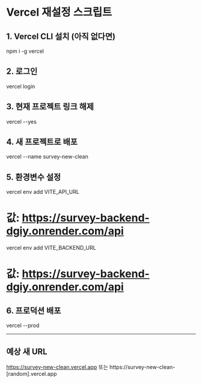 # Vercel 재설정 스크립트

## 1. Vercel CLI 설치 (아직 없다면)
npm i -g vercel

## 2. 로그인
vercel login

## 3. 현재 프로젝트 링크 해제
vercel --yes

## 4. 새 프로젝트로 배포
vercel --name survey-new-clean

## 5. 환경변수 설정
vercel env add VITE_API_URL
# 값: https://survey-backend-dgiy.onrender.com/api

vercel env add VITE_BACKEND_URL  
# 값: https://survey-backend-dgiy.onrender.com/api

## 6. 프로덕션 배포
vercel --prod

---

## 예상 새 URL
https://survey-new-clean.vercel.app
또는
https://survey-new-clean-[random].vercel.app
